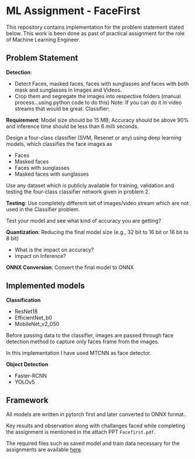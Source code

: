 # ML Assignment - FaceFirst
This repository contains implementation for the problem statement stated below. This work is been done as past of practical assignment for the role of Machine Learning Engineer.

## Problem Statement
**Detection**:

* Detect Faces, masked faces, faces with sunglasses and faces with both mask and sunglasses in Images and Videos.
* Crop them and segregate the images into respective folders (manual process...using python code to do this)
Note: If you can do it in video streams that would be great.
 Classifier:

**Requirement**: Model size should be 15 MB; Accuracy should be above 90% and inference time should be less than 6 milli seconds.      

Design a four-class classifier (SVM, Resenet or any) using deep learning models, which classifies the face images as
* Faces
* Masked faces
* Faces with sunglasses
* Masked faces with sunglasses

Use any dataset which is publicly available for training, validation and testing the four-class classifier network given in problem 2.    

**Testing**:
Use completely different set of images/video stream which are not used in the Classifier problem.

Test your model and see what kind of accuracy you are getting?

**Quantization**:
Reducing the final model size (e.g., 32 bit to 16 bit or 16 bit to 8 bit)
* What is the impact on accuracy?
* Impact on Inference?

**ONNX Conversion**:
Convert the final model to ONNX          

## Implemented models
**Classification**
* ResNet18
* EfficientNet_b0
* MobileNet_v2_050

Before passing data to the classifier, images are passed through face detection method to capture only faces frame from the images.

In this implementation I have used MTCNN as face detector.

**Object Detection**
* Faster-RCNN
* YOLOv5

## Framework
All models are written in pytorch first and later converted to ONNX format.

Key results and observation along with challanges faced while completing the assignment is mentioned in the attach PPT `Facefirst.pdf`.

The required files such as saved model and train data necessary for the assignments are available [here](https://drive.google.com/drive/folders/1tDve6dpwejNpakrFJv5Y8yg7a3_HKSw4?usp=drive_link).